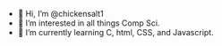 - 👋 Hi, I’m @chickensalt1
- 👀 I’m interested in all things Comp Sci.
- 🌱 I’m currently learning C, html, CSS, and Javascript.
